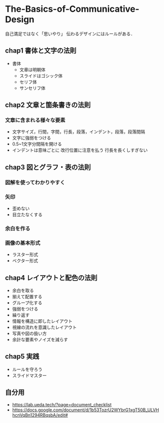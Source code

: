 # The-Basics-of-Communicative-Design
自己満足ではなく「思いやり」
伝わるデザインにはルールがある．
## chap1 書体と文字の法則
* 書体
    * 文章は明朝体
    * スライドはゴシック体
    * セリフ体
    * サンセリフ体
## chap2 文章と箇条書きの法則
### 文章に含まれる様々な要素
* 文字サイズ，行間，字間，行長，段落，インデント，段落，段落間隔
* 文字に強弱をつける
* 0.5~1文字分間隔を開ける
* インデントは意味ごとに
改行位置に注意を払う
行長を長くしすぎない

## chap3 図とグラフ・表の法則
### 図解を使ってわかりやすく
### 矢印
* 歪めない
* 目立たなくする
### 余白を作る
### 画像の基本形式
* ラスター形式
* ベクター形式

## chap4 レイアウトと配色の法則
* 余白を取る
* 揃えて配置する
* グループ化する
* 強弱をつける
* 繰り返す
* 情報を構造に即したレイアウト
* 視線の流れを意識したレイアウト
* 写真や図の扱い方
* 余計な要素やノイズを減らす


## chap5 実践
* ルールを守ろう
* スライドマスター
## 自分用
* https://lab.ueda.tech/?page=document_checklist
* https://docs.google.com/document/d/1b53TozrU2WYbrG1xgT50B_ULVHhcnVqBn1294RBqsbA/edit#
